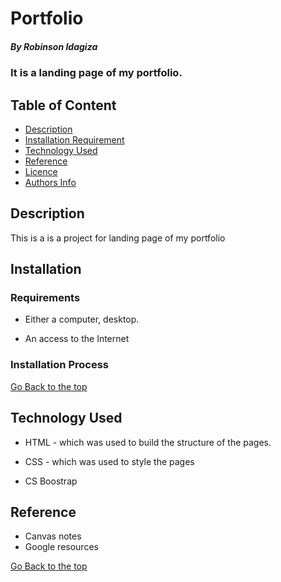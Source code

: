 # Portfolio
##### By Robinson Idagiza
### It is a landing page of my portfolio.

## Table of Content

+ [Description](#description)
+ [Installation Requirement](#Installation)
+ [Technology Used](#technology-used)
+ [Reference](#reference)
+ [Licence](#licence)
+ [Authors Info](#author-Info)

## Description
<p>This is  a is a project for landing page of my portfolio</p>


## Installation


### Requirements

* Either a computer, desktop.

* An access to the Internet

### Installation Process

[Go Back to the top](#Portfolio)

## Technology Used
* HTML - which was used to build the structure of the pages.

* CSS - which was used to style the pages

* CS Boostrap

## Reference
* Canvas notes
* Google resources

[Go Back to the top](#Portfolio)